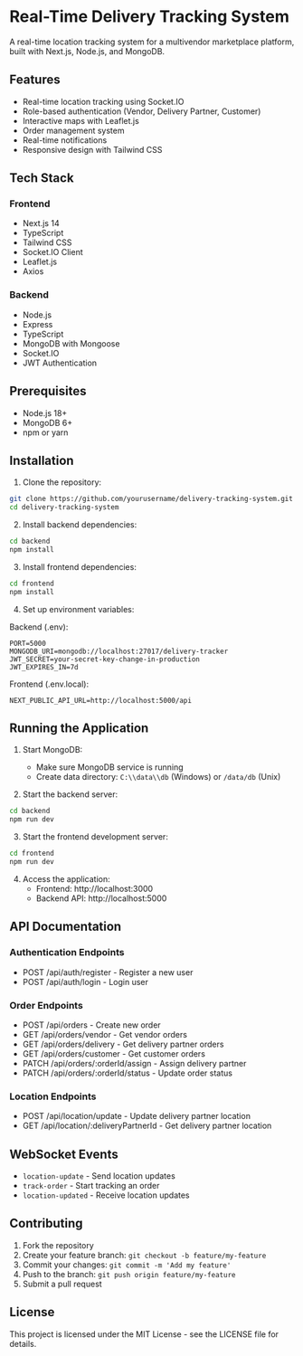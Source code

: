 # Real-Time Delivery Tracking System

A real-time location tracking system for a multivendor marketplace platform, built with Next.js, Node.js, and MongoDB.

## Features

- Real-time location tracking using Socket.IO
- Role-based authentication (Vendor, Delivery Partner, Customer)
- Interactive maps with Leaflet.js
- Order management system
- Real-time notifications
- Responsive design with Tailwind CSS

## Tech Stack

### Frontend
- Next.js 14
- TypeScript
- Tailwind CSS
- Socket.IO Client
- Leaflet.js
- Axios

### Backend
- Node.js
- Express
- TypeScript
- MongoDB with Mongoose
- Socket.IO
- JWT Authentication

## Prerequisites

- Node.js 18+
- MongoDB 6+
- npm or yarn

## Installation

1. Clone the repository:
```bash
git clone https://github.com/yourusername/delivery-tracking-system.git
cd delivery-tracking-system
```

2. Install backend dependencies:
```bash
cd backend
npm install
```

3. Install frontend dependencies:
```bash
cd frontend
npm install
```

4. Set up environment variables:

Backend (.env):
```
PORT=5000
MONGODB_URI=mongodb://localhost:27017/delivery-tracker
JWT_SECRET=your-secret-key-change-in-production
JWT_EXPIRES_IN=7d
```

Frontend (.env.local):
```
NEXT_PUBLIC_API_URL=http://localhost:5000/api
```

## Running the Application

1. Start MongoDB:
   - Make sure MongoDB service is running
   - Create data directory: `C:\\data\\db` (Windows) or `/data/db` (Unix)

2. Start the backend server:
```bash
cd backend
npm run dev
```

3. Start the frontend development server:
```bash
cd frontend
npm run dev
```

4. Access the application:
   - Frontend: http://localhost:3000
   - Backend API: http://localhost:5000

## API Documentation

### Authentication Endpoints
- POST /api/auth/register - Register a new user
- POST /api/auth/login - Login user

### Order Endpoints
- POST /api/orders - Create new order
- GET /api/orders/vendor - Get vendor orders
- GET /api/orders/delivery - Get delivery partner orders
- GET /api/orders/customer - Get customer orders
- PATCH /api/orders/:orderId/assign - Assign delivery partner
- PATCH /api/orders/:orderId/status - Update order status

### Location Endpoints
- POST /api/location/update - Update delivery partner location
- GET /api/location/:deliveryPartnerId - Get delivery partner location

## WebSocket Events

- `location-update` - Send location updates
- `track-order` - Start tracking an order
- `location-updated` - Receive location updates

## Contributing

1. Fork the repository
2. Create your feature branch: `git checkout -b feature/my-feature`
3. Commit your changes: `git commit -m 'Add my feature'`
4. Push to the branch: `git push origin feature/my-feature`
5. Submit a pull request

## License

This project is licensed under the MIT License - see the LICENSE file for details.  
